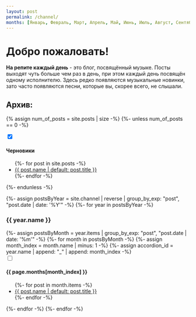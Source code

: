 ```yaml
---
layout: post
permalink: /channel/
months: [Январь, Февраль, Март, Апрель, Май, Июнь, Июль, Август, Сентябрь, Октябрь, Ноябрь, Декабрь]
---
```

# Добро пожаловать!

__На репите каждый день__ - это блог, посвящённый музыке. Посты выходят чуть больше чем раз в день,
при этом каждый день посвящён одному исполнителю. Здесь редко появляются музыкальные новинки,
зато часто появляются песни, которые вы, скорее всего, не слышали.

## Архив:

{% assign num_of_posts = site.posts | size -%}
{%- unless num_of_posts == 0 -%}
<div class="accordion">
    <input type="checkbox" id="drafts" checked="true"/>
    <label for="drafts"><h4>Черновики</h4></label>
    <div class="content">
        <ul>
            {%- for post in site.posts -%}
                <li><a href="{{ post.url | remove: 'index.html' }}" class="draft">{{ post.name | default: post.title }}</a></li>
            {%- endfor -%}
        </ul>
    </div>
</div>
{%- endunless -%}

{%- assign postsByYear = site.channel | reverse | group_by_exp: "post", "post.date | date: '%Y'" -%}
{%- for year in postsByYear -%}
    <h3 class="year">{{ year.name }}</h3>
    {%- assign postsByMonth =  year.items | group_by_exp: "post", "post.date | date: '%m'" -%}
    {%- for month in postsByMonth -%}
        {%- assign month_index = month.name | minus: 1 -%}
        {%- assign accordion_id = year.name | append: "_" | append: month_index -%}
        <div class="accordion">
            <input type="checkbox" id="{{ accordion_id }}"/>
            <label for="{{ accordion_id }}"><h4>{{ page.months[month_index] }}</h4></label>
            <div class="content">
                <ul>
                    {%- for post in month.items -%}
                        <li><a href="{{ post.url }}">{{ post.name | default: post.title }}</a></li>
                    {%- endfor -%}
                </ul>
            </div>
        </div>
    {%- endfor -%}
{%- endfor -%}

<script type="application/javascript">
    const inputs = document.querySelectorAll('.accordion > input');
    const now = new Date();
    const date_now_id = `${now.getFullYear()}_${now.getMonth()}`;
    for (const i of inputs)
        if (i.id === date_now_id)
            i.checked = true;
</script>